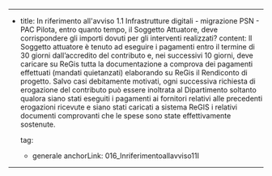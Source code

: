 ---
  - title: In riferimento all'avviso 1.1 Infrastrutture digitali - migrazione PSN - PAC Pilota, entro quanto tempo, il Soggetto Attuatore, deve corrispondere gli importi dovuti per gli interventi realizzati?
    content: ll Soggetto attuatore è tenuto ad eseguire i pagamenti entro il termine di 30 giorni dall’accredito del contributo e, nei successivi 10 giorni, deve caricare su ReGis tutta la documentazione a comprova dei pagamenti effettuati (mandati quietanzati) elaborando su ReGis il Rendiconto di progetto. Salvo casi debitamente motivati, ogni successiva richiesta di erogazione del contributo può essere inoltrata al Dipartimento soltanto qualora siano stati eseguiti i pagamenti ai fornitori relativi alle precedenti erogazioni ricevute e siano stati caricati a sistema ReGIS i relativi documenti comprovanti che le spese sono state effettivamente sostenute.

    tag:
      - generale
    anchorLink: 016_Inriferimentoallavviso11I
---